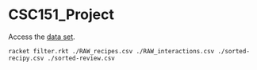 # CSC151_Project

Access the [data set](https://www.kaggle.com/shuyangli94/food-com-recipes-and-user-interactions).
```
racket filter.rkt ./RAW_recipes.csv ./RAW_interactions.csv ./sorted-recipy.csv ./sorted-review.csv
```
